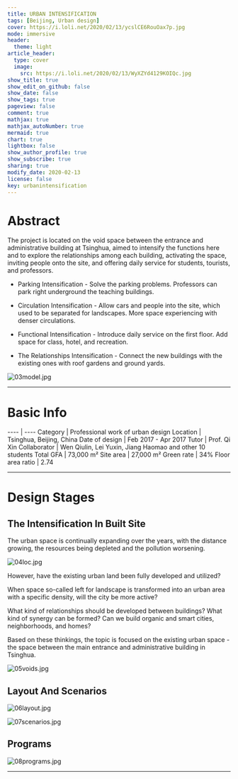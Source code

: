 ```yaml
---
title: URBAN INTENSIFICATION
tags: [Beijing, Urban design]
cover: https://i.loli.net/2020/02/13/ycslCE6RouOax7p.jpg
mode: immersive
header:
  theme: light
article_header:
  type: cover
  image:
    src: https://i.loli.net/2020/02/13/WyXZYd4129KOIQc.jpg
show_title: true
show_edit_on_github: false
show_date: false
show_tags: true
pageview: false
comment: true
mathjax: true
mathjax_autoNumber: true
mermaid: true
chart: true
lightbox: false
show_author_profile: true
show_subscribe: true
sharing: true
modify_date: 2020-02-13
license: false
key: urbanintensification
---
```


# Abstract

The project is located on the void space between the entrance and administrative building at Tsinghua, aimed to intensify the functions here and to explore the relationships among each building, activating the space, inviting people onto the site, and offering daily service for students, tourists, and professors.

<!--more-->

* Parking Intensification - Solve the parking problems. Professors can park right underground the teaching buildings.

* Circulation Intensification - Allow cars and people into the site, which used to be separated for landscapes. More space experiencing with denser circulations.

* Functional Intensification - Introduce daily service on the first floor. Add space for class, hotel, and recreation.

* The Relationships Intensification - Connect the new buildings with the existing ones with roof gardens and ground yards.

![03model.jpg](https://i.loli.net/2020/02/13/y2XghQnx8pK4aOD.jpg)

---

# Basic Info

---- | ----
Category | Professional work of urban design
Location | Tsinghua, Beijing, China
Date of design | Feb 2017 - Apr 2017
Tutor | Prof. Qi Xin
Collaborator | Wen Qiulin, Lei Yuxin, Jiang Haomao and other 10 students
Total GFA | 73,000 m²
Site area | 27,000 m²
Green rate | 34%
Floor area ratio | 2.74

---

# Design Stages

## The Intensification In Built Site

The urban space is continually expanding over the years, with the distance growing, the resources being depleted and the pollution worsening.

![04loc.jpg](https://i.loli.net/2020/02/13/TSypPEtfKOkB3gX.jpg)

However, have the existing urban land been fully developed and utilized?

When space so-called left for landscape is transformed into an urban area with a specific density, will the city be more active?

What kind of relationships should be developed between buildings? 
What kind of synergy can be formed? 
Can we build organic and smart cities, neighborhoods, and homes?

Based on these thinkings, the topic is focused on the existing urban space - the space between the main entrance and administrative building in Tsinghua.

![05voids.jpg](https://i.loli.net/2020/02/13/WDaT361NOlZJUVt.jpg)

## Layout And Scenarios

![06layout.jpg](https://i.loli.net/2020/02/13/spjbP6HFia1Xu8k.jpg)

![07scenarios.jpg](https://i.loli.net/2020/02/13/VJtU4KDW8o65OaM.jpg)

## Programs

![08programs.jpg](https://i.loli.net/2020/02/13/x8flWhEpTQCb9FV.jpg)

---
